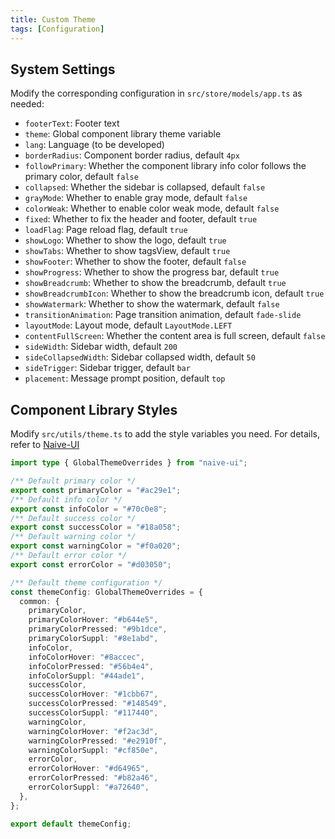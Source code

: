 ```yaml
---
title: Custom Theme
tags: [Configuration]
---
```


## System Settings

Modify the corresponding configuration in `src/store/models/app.ts` as needed:

- `footerText`: Footer text
- `theme`: Global component library theme variable
- `lang`: Language (to be developed)
- `borderRadius`: Component border radius, default `4px`
- `followPrimary`: Whether the component library info color follows the primary color, default `false`
- `collapsed`: Whether the sidebar is collapsed, default `false`
- `grayMode`: Whether to enable gray mode, default `false`
- `colorWeak`: Whether to enable color weak mode, default `false`
- `fixed`: Whether to fix the header and footer, default `true`
- `loadFlag`: Page reload flag, default `true`
- `showLogo`: Whether to show the logo, default `true`
- `showTabs`: Whether to show tagsView, default `true`
- `showFooter`: Whether to show the footer, default `false`
- `showProgress`: Whether to show the progress bar, default `true`
- `showBreadcrumb`: Whether to show the breadcrumb, default `true`
- `showBreadcrumbIcon`: Whether to show the breadcrumb icon, default `true`
- `showWatermark`: Whether to show the watermark, default `false`
- `transitionAnimation`: Page transition animation, default `fade-slide`
- `layoutMode`: Layout mode, default `LayoutMode.LEFT`
- `contentFullScreen`: Whether the content area is full screen, default `false`
- `sideWidth`: Sidebar width, default `200`
- `sideCollapsedWidth`: Sidebar collapsed width, default `50`
- `sideTrigger`: Sidebar trigger, default `bar`
- `placement`: Message prompt position, default `top`

## Component Library Styles

Modify `src/utils/theme.ts` to add the style variables you need. For details, refer to [Naive-UI](https://www.naiveui.com/zh-CN/dark/docs/customize-theme#%E8%B0%83%E6%95%B4%E7%BB%84%E4%BB%B6%E4%B8%BB%E9%A2%98%E5%8F%98%E9%87%8F)

```ts [src/utils/theme.ts]
import type { GlobalThemeOverrides } from "naive-ui";

/** Default primary color */
export const primaryColor = "#ac29e1";
/** Default info color */
export const infoColor = "#70c0e8";
/** Default success color */
export const successColor = "#18a058";
/** Default warning color */
export const warningColor = "#f0a020";
/** Default error color */
export const errorColor = "#d03050";

/** Default theme configuration */
const themeConfig: GlobalThemeOverrides = {
  common: {
    primaryColor,
    primaryColorHover: "#b644e5",
    primaryColorPressed: "#9b1dce",
    primaryColorSuppl: "#8e1abd",
    infoColor,
    infoColorHover: "#8accec",
    infoColorPressed: "#56b4e4",
    infoColorSuppl: "#44ade1",
    successColor,
    successColorHover: "#1cbb67",
    successColorPressed: "#148549",
    successColorSuppl: "#117440",
    warningColor,
    warningColorHover: "#f2ac3d",
    warningColorPressed: "#e2910f",
    warningColorSuppl: "#cf850e",
    errorColor,
    errorColorHover: "#d64965",
    errorColorPressed: "#b82a46",
    errorColorSuppl: "#a72640",
  },
};

export default themeConfig;
``` 
